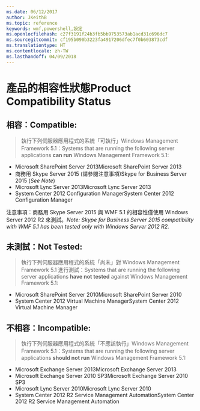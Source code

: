 ```yaml
---
ms.date: 06/12/2017
author: JKeithB
ms.topic: reference
keywords: wmf,powershell,設定
ms.openlocfilehash: c27f3191f24b3fb5bb9753573ab1acd31c696dc7
ms.sourcegitcommit: cf195b090b3223fa4917206dfec7f0b603873cdf
ms.translationtype: HT
ms.contentlocale: zh-TW
ms.lasthandoff: 04/09/2018
---
```

# <a name="product-compatibility-status"></a><span data-ttu-id="59519-102">產品的相容性狀態</span><span class="sxs-lookup"><span data-stu-id="59519-102">Product Compatibility Status</span></span>

## <a name="compatible"></a><span data-ttu-id="59519-103">相容︰</span><span class="sxs-lookup"><span data-stu-id="59519-103">Compatible:</span></span>
> <span data-ttu-id="59519-104">執行下列伺服器應用程式的系統「可執行」Windows Management Framework 5.1：</span><span class="sxs-lookup"><span data-stu-id="59519-104">Systems that are running the following server applications **can run** Windows Management Framework 5.1:</span></span>

- <span data-ttu-id="59519-105">Microsoft SharePoint Server 2013</span><span class="sxs-lookup"><span data-stu-id="59519-105">Microsoft SharePoint Server 2013</span></span>
- <span data-ttu-id="59519-106">商務用 Skype Server 2015 (請參閱注意事項)</span><span class="sxs-lookup"><span data-stu-id="59519-106">Skype for Business Server 2015 (_See Note_)</span></span>
- <span data-ttu-id="59519-107">Microsoft Lync Server 2013</span><span class="sxs-lookup"><span data-stu-id="59519-107">Microsoft Lync Server 2013</span></span>
- <span data-ttu-id="59519-108">System Center 2012 Configuration Manager</span><span class="sxs-lookup"><span data-stu-id="59519-108">System Center 2012 Configuration Manager</span></span>

<span data-ttu-id="59519-109">注意事項：商務用 Skype Server 2015 與 WMF 5.1 的相容性僅使用 Windows Server 2012 R2 來測試。</span><span class="sxs-lookup"><span data-stu-id="59519-109">_Note: Skype for Business Server 2015 compatibility with WMF 5.1 has been tested only with Windows Server 2012 R2._</span></span>

## <a name="not-tested"></a><span data-ttu-id="59519-110">未測試：</span><span class="sxs-lookup"><span data-stu-id="59519-110">Not Tested:</span></span>
> <span data-ttu-id="59519-111">執行下列伺服器應用程式的系統「尚未」對 Windows Management Framework 5.1 進行測試：</span><span class="sxs-lookup"><span data-stu-id="59519-111">Systems that are running the following server applications **have not tested** against Windows Management Framework 5.1:</span></span>

- <span data-ttu-id="59519-112">Microsoft SharePoint Server 2010</span><span class="sxs-lookup"><span data-stu-id="59519-112">Microsoft SharePoint Server 2010</span></span>
- <span data-ttu-id="59519-113">System Center 2012 Virtual Machine Manager</span><span class="sxs-lookup"><span data-stu-id="59519-113">System Center 2012 Virtual Machine Manager</span></span>

## <a name="incompatible"></a><span data-ttu-id="59519-114">不相容：</span><span class="sxs-lookup"><span data-stu-id="59519-114">Incompatible:</span></span>
> <span data-ttu-id="59519-115">執行下列伺服器應用程式的系統「不應該執行」Windows Management Framework 5.1：</span><span class="sxs-lookup"><span data-stu-id="59519-115">Systems that are running the following server applications **should not run** Windows Management Framework 5.1:</span></span>

- <span data-ttu-id="59519-116">Microsoft Exchange Server 2013</span><span class="sxs-lookup"><span data-stu-id="59519-116">Microsoft Exchange Server 2013</span></span>
- <span data-ttu-id="59519-117">Microsoft Exchange Server 2010 SP3</span><span class="sxs-lookup"><span data-stu-id="59519-117">Microsoft Exchange Server 2010 SP3</span></span>
- <span data-ttu-id="59519-118">Microsoft Lync Server 2010</span><span class="sxs-lookup"><span data-stu-id="59519-118">Microsoft Lync Server 2010</span></span>
- <span data-ttu-id="59519-119">System Center 2012 R2 Service Management Automation</span><span class="sxs-lookup"><span data-stu-id="59519-119">System Center 2012 R2 Service Management Automation</span></span>